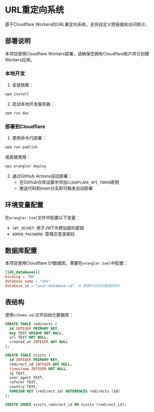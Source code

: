 # URL重定向系统

基于Cloudflare Workers的URL重定向系统，支持自定义短链接和访问统计。

## 部署说明

本项目使用Cloudflare Workers部署，请确保您拥有Cloudflare账户并已创建Workers应用。

### 本地开发

1. 安装依赖：
```bash
npm install
```

2. 启动本地开发服务器：
```bash
npm run dev
```

### 部署到Cloudflare

1. 使用命令行部署：
```bash
npm run publish
```
或直接使用：
```bash
npx wrangler deploy
```

2. 通过GitHub Actions自动部署：
   - 在GitHub仓库设置中添加`CLOUDFLARE_API_TOKEN`密钥
   - 推送代码到main分支即可触发自动部署

## 环境变量配置

在`wrangler.toml`文件中配置以下变量：

- `JWT_SECRET`: 用于JWT令牌加密的密钥
- `ADMIN_PASSWORD`: 管理员登录密码

## 数据库配置

本项目使用Cloudflare D1数据库，需要在`wrangler.toml`中配置：

```toml
[[d1_databases]]
binding = "DB"
database_name = "xhs"
database_id = "your-database-id"  # 替换为实际的数据库ID
```

## 表结构

使用`schema.sql`文件初始化数据库：

```sql
CREATE TABLE redirects (
  id INTEGER PRIMARY KEY,
  key TEXT UNIQUE NOT NULL,
  url TEXT NOT NULL,
  created_at INTEGER NOT NULL
);

CREATE TABLE visits (
  id INTEGER PRIMARY KEY,
  redirect_id INTEGER NOT NULL,
  timestamp INTEGER NOT NULL,
  ip TEXT,
  user_agent TEXT,
  referer TEXT,
  country TEXT,
  FOREIGN KEY (redirect_id) REFERENCES redirects (id)
);

CREATE INDEX visits_redirect_id ON visits (redirect_id);
``` 